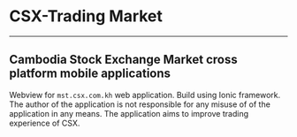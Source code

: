 # CSX-Trading Market
-----------------------------------------------------------------
Cambodia Stock Exchange Market cross platform mobile applications
-----------------------------------------------------------------
Webview for `mst.csx.com.kh` web application. Build using Ionic framework. The author of the application is not responsible for any misuse of of the application in any means. The application aims to improve trading experience of CSX.
